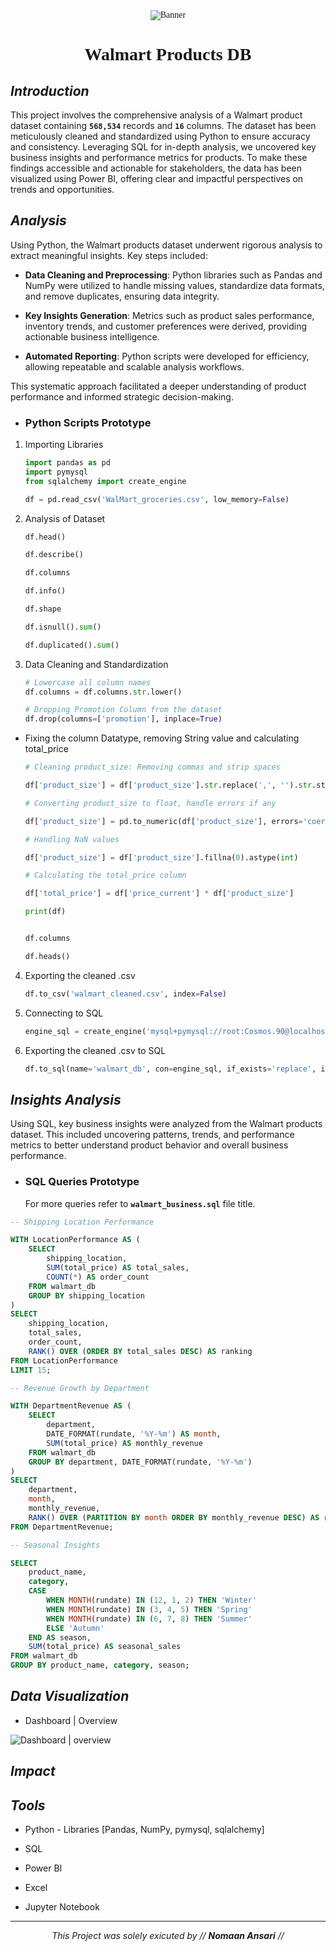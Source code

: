 <div align="center" style="font-family: Times New Roman, serif">
    <img src="" alt="Banner">
    <h1><b>Walmart Products DB</b></h1>
</div>

## *Introduction*

This project involves the comprehensive analysis of a Walmart product dataset containing **`568,534`** records and **`16`** columns. The dataset has been meticulously cleaned and standardized using Python to ensure accuracy and consistency. Leveraging SQL for in-depth analysis, we uncovered key business insights and performance metrics for products. To make these findings accessible and actionable for stakeholders, the data has been visualized using Power BI, offering clear and impactful perspectives on trends and opportunities.

## *Analysis*

Using Python, the Walmart products dataset underwent rigorous analysis to extract meaningful insights. Key steps included:

- **Data Cleaning and Preprocessing**: Python libraries such as Pandas and NumPy were utilized to handle missing values, standardize data formats, and remove duplicates, ensuring data integrity.

- **Key Insights Generation**: Metrics such as product sales performance, inventory trends, and customer preferences were derived, providing actionable business intelligence.

- **Automated Reporting**: Python scripts were developed for efficiency, allowing repeatable and scalable analysis workflows.

This systematic approach facilitated a deeper understanding of product performance and informed strategic decision-making.

- ### Python Scripts Prototype

1. Importing Libraries

    ```python
    import pandas as pd
    import pymysql
    from sqlalchemy import create_engine

    df = pd.read_csv('WalMart_groceries.csv', low_memory=False)
    ```

2. Analysis of Dataset

    ```python
    df.head()

    df.describe()

    df.columns

    df.info()

    df.shape

    df.isnull().sum()

    df.duplicated().sum()
    ```

3. Data Cleaning and Standardization

    ```python
    # Lowercase all column names
    df.columns = df.columns.str.lower()

    # Dropping Promotion Column from the dataset
    df.drop(columns=['promotion'], inplace=True)
    ```
- Fixing the column Datatype, removing String value and calculating total_price

    ```python
    # Cleaning product_size: Removing commas and strip spaces

    df['product_size'] = df['product_size'].str.replace(',', '').str.strip()
    ```

    ```python
    # Converting product_size to float, handle errors if any

    df['product_size'] = pd.to_numeric(df['product_size'], errors='coerce')
    ```

    ```python
    # Handling NaN values

    df['product_size'] = df['product_size'].fillna(0).astype(int)
    ```

    ```python
    # Calculating the total_price column

    df['total_price'] = df['price_current'] * df['product_size']

    print(df)
    ```

    ```python

    df.columns

    df.heads()
    ```

4. Exporting the cleaned .csv

    ```python
    df.to_csv('walmart_cleaned.csv', index=False)
    ```

5. Connecting to SQL

    ```python
    engine_sql = create_engine('mysql+pymysql://root:Cosmos.90@localhost:3306/walmart')
    ```

6. Exporting the cleaned .csv to SQL

    ```python
    df.to_sql(name='walmart_db', con=engine_sql, if_exists='replace', index=False)
    ```

## *Insights Analysis*

Using SQL, key business insights were analyzed from the Walmart products dataset. This included uncovering patterns, trends, and performance metrics to better understand product behavior and overall business performance.

- ### SQL Queries Prototype

    For more queries refer to **`walmart_business.sql`** file title.

```sql
-- Shipping Location Performance

WITH LocationPerformance AS (
    SELECT 
        shipping_location,
        SUM(total_price) AS total_sales,
        COUNT(*) AS order_count
    FROM walmart_db
    GROUP BY shipping_location
)
SELECT 
    shipping_location,
    total_sales,
    order_count,
    RANK() OVER (ORDER BY total_sales DESC) AS ranking
FROM LocationPerformance
LIMIT 15;
```

```sql
-- Revenue Growth by Department

WITH DepartmentRevenue AS (
    SELECT 
        department,
        DATE_FORMAT(rundate, '%Y-%m') AS month,
        SUM(total_price) AS monthly_revenue
    FROM walmart_db
    GROUP BY department, DATE_FORMAT(rundate, '%Y-%m')
)
SELECT 
    department,
    month,
    monthly_revenue,
    RANK() OVER (PARTITION BY month ORDER BY monthly_revenue DESC) AS ranking
FROM DepartmentRevenue;
```

```sql
-- Seasonal Insights

SELECT 
    product_name,
    category,
    CASE 
        WHEN MONTH(rundate) IN (12, 1, 2) THEN 'Winter'
        WHEN MONTH(rundate) IN (3, 4, 5) THEN 'Spring'
        WHEN MONTH(rundate) IN (6, 7, 8) THEN 'Summer'
        ELSE 'Autumn'
    END AS season,
    SUM(total_price) AS seasonal_sales
FROM walmart_db
GROUP BY product_name, category, season;
```

## *Data Visualization*

- Dashboard | Overview

<div>
 <img src="dashboard.png" alt="Dashboard | overview" width">
</div>

## *Impact*




## *Tools*

- Python - Libraries [Pandas, NumPy, pymysql, sqlalchemy]

- SQL

- Power BI

- Excel

- Jupyter Notebook

---

<div align="center">
    <i> This Project was solely exicuted by // <b>Nomaan Ansari</b> //</i>
</div>
